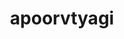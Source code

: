 ---
title: apoorvtyagi
github: https://github.com/apoorvtyagi
mode: dark
transition: 1s
score: 72.2
archetype:
- Little Bit of Everything
---